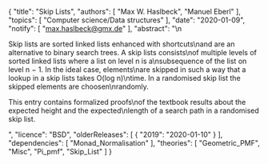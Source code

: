 {
    "title": "Skip Lists",
    "authors": [
        "Max W. Haslbeck",
        "Manuel Eberl"
    ],
    "topics": [
        "Computer science/Data structures"
    ],
    "date": "2020-01-09",
    "notify": [
        "max.haslbeck@gmx.de"
    ],
    "abstract": "\n<p> Skip lists are sorted linked lists enhanced with shortcuts\nand are an alternative to binary search trees. A skip lists consists\nof multiple levels of sorted linked lists where a list on level n is a\nsubsequence of the list on level n − 1. In the ideal case, elements\nare skipped in such a way that a lookup in a skip lists takes O(log n)\ntime. In a randomised skip list the skipped elements are choosen\nrandomly. </p> <p> This entry contains formalized proofs\nof the textbook results about the expected height and the expected\nlength of a search path in a randomised skip list. </p>",
    "licence": "BSD",
    "olderReleases": [
        {
            "2019": "2020-01-10"
        }
    ],
    "dependencies": [
        "Monad_Normalisation"
    ],
    "theories": [
        "Geometric_PMF",
        "Misc",
        "Pi_pmf",
        "Skip_List"
    ]
}